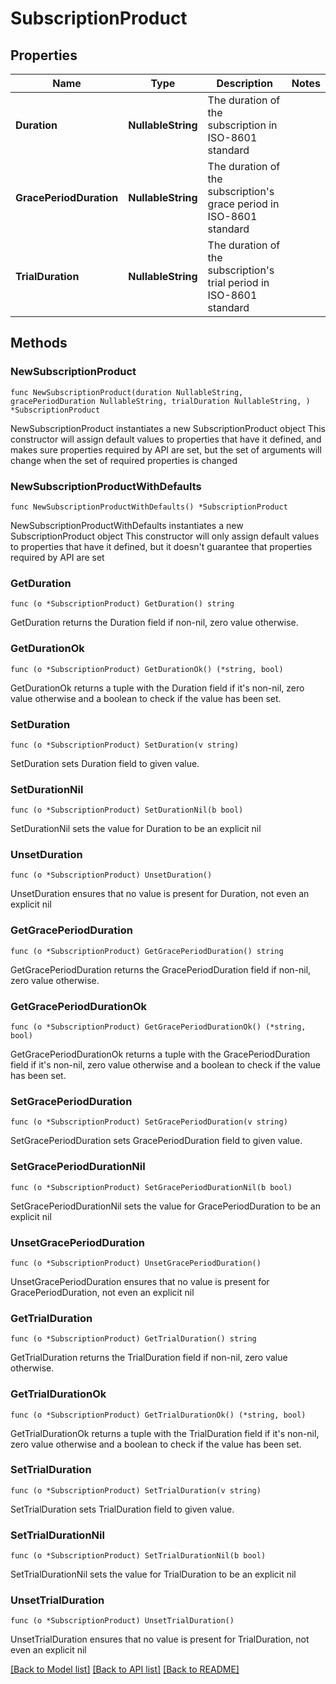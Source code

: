 # SubscriptionProduct

## Properties

Name | Type | Description | Notes
------------ | ------------- | ------------- | -------------
**Duration** | **NullableString** | The duration of the subscription in ISO-8601 standard | 
**GracePeriodDuration** | **NullableString** | The duration of the subscription&#39;s grace period in ISO-8601 standard | 
**TrialDuration** | **NullableString** | The duration of the subscription&#39;s trial period in ISO-8601 standard | 

## Methods

### NewSubscriptionProduct

`func NewSubscriptionProduct(duration NullableString, gracePeriodDuration NullableString, trialDuration NullableString, ) *SubscriptionProduct`

NewSubscriptionProduct instantiates a new SubscriptionProduct object
This constructor will assign default values to properties that have it defined,
and makes sure properties required by API are set, but the set of arguments
will change when the set of required properties is changed

### NewSubscriptionProductWithDefaults

`func NewSubscriptionProductWithDefaults() *SubscriptionProduct`

NewSubscriptionProductWithDefaults instantiates a new SubscriptionProduct object
This constructor will only assign default values to properties that have it defined,
but it doesn't guarantee that properties required by API are set

### GetDuration

`func (o *SubscriptionProduct) GetDuration() string`

GetDuration returns the Duration field if non-nil, zero value otherwise.

### GetDurationOk

`func (o *SubscriptionProduct) GetDurationOk() (*string, bool)`

GetDurationOk returns a tuple with the Duration field if it's non-nil, zero value otherwise
and a boolean to check if the value has been set.

### SetDuration

`func (o *SubscriptionProduct) SetDuration(v string)`

SetDuration sets Duration field to given value.


### SetDurationNil

`func (o *SubscriptionProduct) SetDurationNil(b bool)`

 SetDurationNil sets the value for Duration to be an explicit nil

### UnsetDuration
`func (o *SubscriptionProduct) UnsetDuration()`

UnsetDuration ensures that no value is present for Duration, not even an explicit nil
### GetGracePeriodDuration

`func (o *SubscriptionProduct) GetGracePeriodDuration() string`

GetGracePeriodDuration returns the GracePeriodDuration field if non-nil, zero value otherwise.

### GetGracePeriodDurationOk

`func (o *SubscriptionProduct) GetGracePeriodDurationOk() (*string, bool)`

GetGracePeriodDurationOk returns a tuple with the GracePeriodDuration field if it's non-nil, zero value otherwise
and a boolean to check if the value has been set.

### SetGracePeriodDuration

`func (o *SubscriptionProduct) SetGracePeriodDuration(v string)`

SetGracePeriodDuration sets GracePeriodDuration field to given value.


### SetGracePeriodDurationNil

`func (o *SubscriptionProduct) SetGracePeriodDurationNil(b bool)`

 SetGracePeriodDurationNil sets the value for GracePeriodDuration to be an explicit nil

### UnsetGracePeriodDuration
`func (o *SubscriptionProduct) UnsetGracePeriodDuration()`

UnsetGracePeriodDuration ensures that no value is present for GracePeriodDuration, not even an explicit nil
### GetTrialDuration

`func (o *SubscriptionProduct) GetTrialDuration() string`

GetTrialDuration returns the TrialDuration field if non-nil, zero value otherwise.

### GetTrialDurationOk

`func (o *SubscriptionProduct) GetTrialDurationOk() (*string, bool)`

GetTrialDurationOk returns a tuple with the TrialDuration field if it's non-nil, zero value otherwise
and a boolean to check if the value has been set.

### SetTrialDuration

`func (o *SubscriptionProduct) SetTrialDuration(v string)`

SetTrialDuration sets TrialDuration field to given value.


### SetTrialDurationNil

`func (o *SubscriptionProduct) SetTrialDurationNil(b bool)`

 SetTrialDurationNil sets the value for TrialDuration to be an explicit nil

### UnsetTrialDuration
`func (o *SubscriptionProduct) UnsetTrialDuration()`

UnsetTrialDuration ensures that no value is present for TrialDuration, not even an explicit nil

[[Back to Model list]](../README.md#documentation-for-models) [[Back to API list]](../README.md#documentation-for-api-endpoints) [[Back to README]](../README.md)


